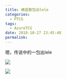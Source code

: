```yaml
---
title: 横竖散包出lele
categories:
  - PTCG
tags:
  - AzureTCG
date: 2018-10-27 23:45:48
permalink: 
---
```

嗯，传说中的一包出lele

<!--more-->

![](https://raw.githubusercontent.com/oscarcx123/hexo_resource/master/img/ptcg_hengshu_pulled_lele_gx_1.jpg)

![](https://raw.githubusercontent.com/oscarcx123/hexo_resource/master/img/ptcg_hengshu_pulled_lele_gx_2.jpg)